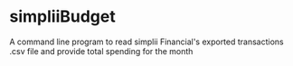 # simpliiBudget
A command line program to read simplii Financial's exported transactions .csv file and provide total spending for the month
